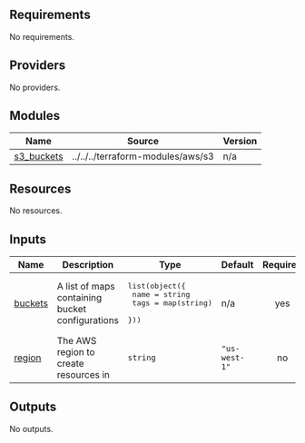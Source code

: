 ## Requirements

No requirements.

## Providers

No providers.

## Modules

| Name | Source | Version |
|------|--------|---------|
| <a name="module_s3_buckets"></a> [s3\_buckets](#module\_s3\_buckets) | ../../../terraform-modules/aws/s3 | n/a |

## Resources

No resources.

## Inputs

| Name | Description | Type | Default | Required |
|------|-------------|------|---------|:--------:|
| <a name="input_buckets"></a> [buckets](#input\_buckets) | A list of maps containing bucket configurations | <pre>list(object({<br>    name = string<br>    tags = map(string)<br>  }))</pre> | n/a | yes |
| <a name="input_region"></a> [region](#input\_region) | The AWS region to create resources in | `string` | `"us-west-1"` | no |

## Outputs

No outputs.
